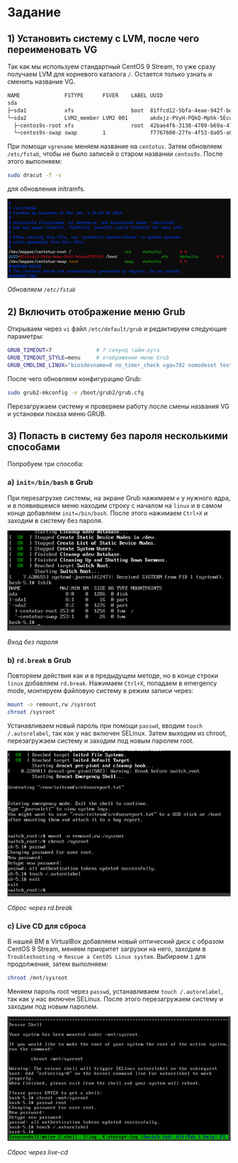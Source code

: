 # Задание

## 1) Установить систему с LVM, после чего переименовать VG

Так как мы используем стандартный CentOS 9 Stream, то уже сразу получаем LVM для корневого каталога `/`. Остается только узнать и сменить название VG.

```bash
NAME              FSTYPE      FSVER    LABEL UUID                                   FSAVAIL FSUSE% MOUNTPOINTS
sda
├─sda1            xfs                  boot  81ffcd12-5bfa-4eae-942f-bdaca4747f65    752.1M    22% /boot
└─sda2            LVM2_member LVM2 001       akdxjz-PVyH-PQkQ-Mphk-5Ecu-DnyM-xCQpSL
  ├─centos9s-root xfs                  root  42bae4f6-3138-4709-b69a-476ae385b307    122.2G     2% /
  └─centos9s-swap swap        1              f7767600-27fe-4f53-8a05-a0c5b63edcda                  [SWAP]
```

При помощи `vgrename` меняем название на `centotus`. Затем обновляем `/etc/fstab`, чтобы не было записей о старом названии `centos9s`. После этого выполняем:

```bash
sudo dracut -f -v
```

для обновления initramfs.

![Обновляем /etc/fstab](screens/1.png)

_Обновляем `/etc/fstab`_

## 2) Включить отображение меню Grub

Открываем через `vi` файл `/etc/default/grub` и редактируем следующие параметры:

```bash
GRUB_TIMEOUT=7              # 7 секунд тайм-аута
GRUB_TIMEOUT_STYLE=menu     # отображение меню Grub
GRUB_CMDLINE_LINUX="biosdevname=0 no_timer_check vga=792 nomodeset text crashkernel=1G-4G:192M,4G-64G:256M,64G-:512M resume=/dev/mapper/centotus-swap rd.lvm.lv=centotus/root rd.lvm.lv=centotus/swap net.ifnames=0" # тут поменяли старое название VG на новое
```

После чего обновляем конфигурацию Grub:

```bash
sudo grub2-mkconfig -o /boot/grub2/grub.cfg
```

Перезагружаем систему и проверяем работу после смены названия VG и установки показа меню GRUB.

## 3) Попасть в систему без пароля несколькими способами

Попробуем три способа:

### a) `init=/bin/bash` в Grub

При перезагрузке системы, на экране Grub нажимаем `e` у нужного ядра, и в появившемся меню находим строку с началом на `linux` и в самом конце добавляем `init=/bin/bash`. После этого нажимаем `Ctrl+X` и заходим в систему без пароля.

![Вход без пароля](screens/3_1.png)

_Вход без пароля_

### b) `rd.break` в Grub

Повторяем действия как и в предыдущем методе, но в конце строки `linux` добавляем `rd.break`. Нажимаем `Ctrl+X`, попадаем в emergency mode, монтируем файловую систему в режим записи через:

```bash
mount -o remount,rw /sysroot
chroot /sysroot
```

Устанавливаем новый пароль при помощи `passwd`, вводим `touch /.autorelabel`, так как у нас включен SELinux. Затем выходим из chroot, перезагружаем систему и заходим под новым паролем root.

![Сброс через rd.break](screens/3_2.png)

_Сброс через rd.break_

### c) Live CD для сброса

В нашей ВМ в VirtualBox добавляем новый оптический диск с образом CentOS 9 Stream, меняем приоритет загрузки на него, заходим в `Troubleshooting` → `Rescue a CentOS Linux system`. Выбираем `1` для продолжения, затем выполняем:

```bash
chroot /mnt/sysroot
```

Меняем пароль root через `passwd`, устанавливаем `touch /.autorelabel`, так как у нас включен SELinux. После этого перезагружаем систему и заходим под новым паролем.

![Сброс через live-cd](screens/3_3.png)

_Сброс через live-cd_

